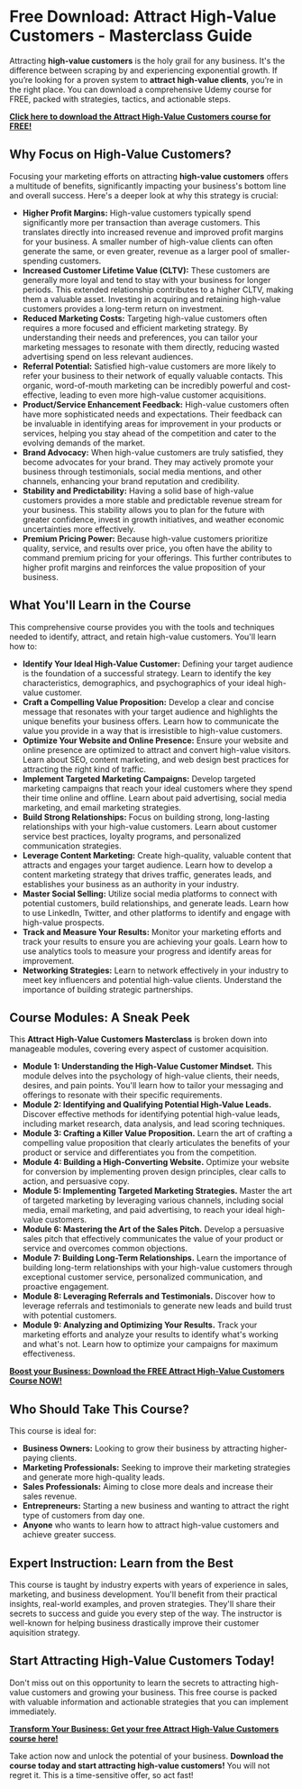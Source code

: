 # Free Download: Attract High-Value Customers - Masterclass Guide

Attracting **high-value customers** is the holy grail for any business. It's the difference between scraping by and experiencing exponential growth. If you’re looking for a proven system to **attract high-value clients**, you’re in the right place. You can download a comprehensive Udemy course for FREE, packed with strategies, tactics, and actionable steps.

[**Click here to download the Attract High-Value Customers course for FREE!**](https://udemywork.com/attract-high-value-customers)

## Why Focus on High-Value Customers?

Focusing your marketing efforts on attracting **high-value customers** offers a multitude of benefits, significantly impacting your business's bottom line and overall success. Here's a deeper look at why this strategy is crucial:

*   **Higher Profit Margins:** High-value customers typically spend significantly more per transaction than average customers. This translates directly into increased revenue and improved profit margins for your business. A smaller number of high-value clients can often generate the same, or even greater, revenue as a larger pool of smaller-spending customers.
*   **Increased Customer Lifetime Value (CLTV):** These customers are generally more loyal and tend to stay with your business for longer periods. This extended relationship contributes to a higher CLTV, making them a valuable asset. Investing in acquiring and retaining high-value customers provides a long-term return on investment.
*   **Reduced Marketing Costs:** Targeting high-value customers often requires a more focused and efficient marketing strategy. By understanding their needs and preferences, you can tailor your marketing messages to resonate with them directly, reducing wasted advertising spend on less relevant audiences.
*   **Referral Potential:** Satisfied high-value customers are more likely to refer your business to their network of equally valuable contacts. This organic, word-of-mouth marketing can be incredibly powerful and cost-effective, leading to even more high-value customer acquisitions.
*   **Product/Service Enhancement Feedback:** High-value customers often have more sophisticated needs and expectations. Their feedback can be invaluable in identifying areas for improvement in your products or services, helping you stay ahead of the competition and cater to the evolving demands of the market.
*   **Brand Advocacy:** When high-value customers are truly satisfied, they become advocates for your brand. They may actively promote your business through testimonials, social media mentions, and other channels, enhancing your brand reputation and credibility.
*   **Stability and Predictability:** Having a solid base of high-value customers provides a more stable and predictable revenue stream for your business. This stability allows you to plan for the future with greater confidence, invest in growth initiatives, and weather economic uncertainties more effectively.
*   **Premium Pricing Power:** Because high-value customers prioritize quality, service, and results over price, you often have the ability to command premium pricing for your offerings. This further contributes to higher profit margins and reinforces the value proposition of your business.

## What You'll Learn in the Course

This comprehensive course provides you with the tools and techniques needed to identify, attract, and retain high-value customers. You'll learn how to:

*   **Identify Your Ideal High-Value Customer:** Defining your target audience is the foundation of a successful strategy. Learn to identify the key characteristics, demographics, and psychographics of your ideal high-value customer.
*   **Craft a Compelling Value Proposition:** Develop a clear and concise message that resonates with your target audience and highlights the unique benefits your business offers. Learn how to communicate the value you provide in a way that is irresistible to high-value customers.
*   **Optimize Your Website and Online Presence:** Ensure your website and online presence are optimized to attract and convert high-value visitors. Learn about SEO, content marketing, and web design best practices for attracting the right kind of traffic.
*   **Implement Targeted Marketing Campaigns:** Develop targeted marketing campaigns that reach your ideal customers where they spend their time online and offline. Learn about paid advertising, social media marketing, and email marketing strategies.
*   **Build Strong Relationships:** Focus on building strong, long-lasting relationships with your high-value customers. Learn about customer service best practices, loyalty programs, and personalized communication strategies.
*   **Leverage Content Marketing:** Create high-quality, valuable content that attracts and engages your target audience. Learn how to develop a content marketing strategy that drives traffic, generates leads, and establishes your business as an authority in your industry.
*   **Master Social Selling:** Utilize social media platforms to connect with potential customers, build relationships, and generate leads. Learn how to use LinkedIn, Twitter, and other platforms to identify and engage with high-value prospects.
*   **Track and Measure Your Results:** Monitor your marketing efforts and track your results to ensure you are achieving your goals. Learn how to use analytics tools to measure your progress and identify areas for improvement.
*   **Networking Strategies:** Learn to network effectively in your industry to meet key influencers and potential high-value clients. Understand the importance of building strategic partnerships.

## Course Modules: A Sneak Peek

This **Attract High-Value Customers Masterclass** is broken down into manageable modules, covering every aspect of customer acquisition.

*   **Module 1: Understanding the High-Value Customer Mindset.** This module delves into the psychology of high-value clients, their needs, desires, and pain points. You'll learn how to tailor your messaging and offerings to resonate with their specific requirements.
*   **Module 2: Identifying and Qualifying Potential High-Value Leads.** Discover effective methods for identifying potential high-value leads, including market research, data analysis, and lead scoring techniques.
*   **Module 3: Crafting a Killer Value Proposition.** Learn the art of crafting a compelling value proposition that clearly articulates the benefits of your product or service and differentiates you from the competition.
*   **Module 4: Building a High-Converting Website.** Optimize your website for conversion by implementing proven design principles, clear calls to action, and persuasive copy.
*   **Module 5: Implementing Targeted Marketing Strategies.** Master the art of targeted marketing by leveraging various channels, including social media, email marketing, and paid advertising, to reach your ideal high-value customers.
*   **Module 6: Mastering the Art of the Sales Pitch.** Develop a persuasive sales pitch that effectively communicates the value of your product or service and overcomes common objections.
*   **Module 7: Building Long-Term Relationships.** Learn the importance of building long-term relationships with your high-value customers through exceptional customer service, personalized communication, and proactive engagement.
*   **Module 8: Leveraging Referrals and Testimonials.** Discover how to leverage referrals and testimonials to generate new leads and build trust with potential customers.
*   **Module 9: Analyzing and Optimizing Your Results.** Track your marketing efforts and analyze your results to identify what's working and what's not. Learn how to optimize your campaigns for maximum effectiveness.

[**Boost your Business: Download the FREE Attract High-Value Customers Course NOW!**](https://udemywork.com/attract-high-value-customers)

## Who Should Take This Course?

This course is ideal for:

*   **Business Owners:** Looking to grow their business by attracting higher-paying clients.
*   **Marketing Professionals:** Seeking to improve their marketing strategies and generate more high-quality leads.
*   **Sales Professionals:** Aiming to close more deals and increase their sales revenue.
*   **Entrepreneurs:** Starting a new business and wanting to attract the right type of customers from day one.
*   **Anyone** who wants to learn how to attract high-value customers and achieve greater success.

## Expert Instruction: Learn from the Best

This course is taught by industry experts with years of experience in sales, marketing, and business development. You'll benefit from their practical insights, real-world examples, and proven strategies. They'll share their secrets to success and guide you every step of the way. The instructor is well-known for helping business drastically improve their customer aquisition strategy.

## Start Attracting High-Value Customers Today!

Don't miss out on this opportunity to learn the secrets to attracting high-value customers and growing your business. This free course is packed with valuable information and actionable strategies that you can implement immediately.

[**Transform Your Business: Get your free Attract High-Value Customers course here!**](https://udemywork.com/attract-high-value-customers)

Take action now and unlock the potential of your business. **Download the course today and start attracting high-value customers!** You will not regret it. This is a time-sensitive offer, so act fast!
